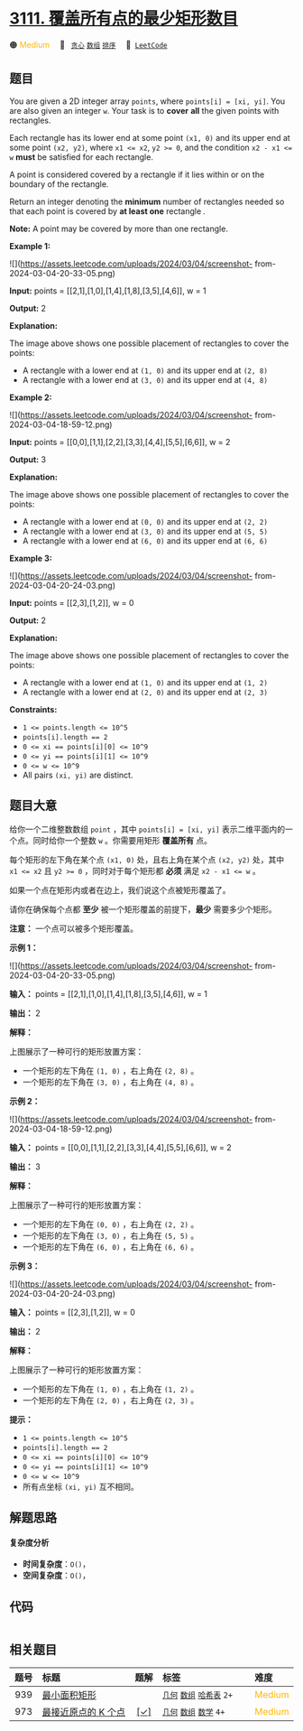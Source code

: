 # [3111. 覆盖所有点的最少矩形数目](https://leetcode.com/problems/minimum-rectangles-to-cover-points)

🟠 <font color=#ffb800>Medium</font>&emsp; 🔖&ensp; [`贪心`](/leetcode/outline/tag/greedy.md) [`数组`](/leetcode/outline/tag/array.md) [`排序`](/leetcode/outline/tag/sorting.md)&emsp; 🔗&ensp;[`LeetCode`](https://leetcode.com/problems/minimum-rectangles-to-cover-points)


## 题目

You are given a 2D integer array `points`, where `points[i] = [xi, yi]`. You
are also given an integer `w`. Your task is to **cover** **all** the given
points with rectangles.

Each rectangle has its lower end at some point `(x1, 0)` and its upper end at
some point `(x2, y2)`, where `x1 <= x2`, `y2 >= 0`, and the condition `x2 - x1
<= w` **must** be satisfied for each rectangle.

A point is considered covered by a rectangle if it lies within or on the
boundary of the rectangle.

Return an integer denoting the **minimum** number of rectangles needed so that
each point is covered by **at least one** rectangle _._

**Note:** A point may be covered by more than one rectangle.



**Example 1:**

![](https://assets.leetcode.com/uploads/2024/03/04/screenshot-
from-2024-03-04-20-33-05.png)

**Input:** points = [[2,1],[1,0],[1,4],[1,8],[3,5],[4,6]], w = 1

**Output:** 2

**Explanation:**

The image above shows one possible placement of rectangles to cover the
points:

  * A rectangle with a lower end at `(1, 0)` and its upper end at `(2, 8)`
  * A rectangle with a lower end at `(3, 0)` and its upper end at `(4, 8)`

**Example 2:**

![](https://assets.leetcode.com/uploads/2024/03/04/screenshot-
from-2024-03-04-18-59-12.png)

**Input:** points = [[0,0],[1,1],[2,2],[3,3],[4,4],[5,5],[6,6]], w = 2

**Output:** 3

**Explanation:**

The image above shows one possible placement of rectangles to cover the
points:

  * A rectangle with a lower end at `(0, 0)` and its upper end at `(2, 2)`
  * A rectangle with a lower end at `(3, 0)` and its upper end at `(5, 5)`
  * A rectangle with a lower end at `(6, 0)` and its upper end at `(6, 6)`

**Example 3:**

![](https://assets.leetcode.com/uploads/2024/03/04/screenshot-
from-2024-03-04-20-24-03.png)

**Input:** points = [[2,3],[1,2]], w = 0

**Output:** 2

**Explanation:**

The image above shows one possible placement of rectangles to cover the
points:

  * A rectangle with a lower end at `(1, 0)` and its upper end at `(1, 2)`
  * A rectangle with a lower end at `(2, 0)` and its upper end at `(2, 3)`



**Constraints:**

  * `1 <= points.length <= 10^5`
  * `points[i].length == 2`
  * `0 <= xi == points[i][0] <= 10^9`
  * `0 <= yi == points[i][1] <= 10^9`
  * `0 <= w <= 10^9`
  * All pairs `(xi, yi)` are distinct.


## 题目大意

给你一个二维整数数组 `point` ，其中 `points[i] = [xi, yi]` 表示二维平面内的一个点。同时给你一个整数 `w` 。你需要用矩形
**覆盖所有**  点。

每个矩形的左下角在某个点 `(x1, 0)` 处，且右上角在某个点 `(x2, y2)` 处，其中 `x1 <= x2` 且 `y2 >= 0`
，同时对于每个矩形都 **必须**  满足 `x2 - x1 <= w` 。

如果一个点在矩形内或者在边上，我们说这个点被矩形覆盖了。

请你在确保每个点都 **至少**  被一个矩形覆盖的前提下，**最少**  需要多少个矩形。

**注意：** 一个点可以被多个矩形覆盖。



**示例 1：**

![](https://assets.leetcode.com/uploads/2024/03/04/screenshot-
from-2024-03-04-20-33-05.png)

**输入：** points = [[2,1],[1,0],[1,4],[1,8],[3,5],[4,6]], w = 1

**输出：** 2

**解释：**

上图展示了一种可行的矩形放置方案：

  * 一个矩形的左下角在 `(1, 0)` ，右上角在 `(2, 8)` 。
  * 一个矩形的左下角在 `(3, 0)` ，右上角在 `(4, 8)` 。

**示例 2：**

![](https://assets.leetcode.com/uploads/2024/03/04/screenshot-
from-2024-03-04-18-59-12.png)

**输入：** points = [[0,0],[1,1],[2,2],[3,3],[4,4],[5,5],[6,6]], w = 2

**输出：** 3

**解释：**

上图展示了一种可行的矩形放置方案：

  * 一个矩形的左下角在 `(0, 0)` ，右上角在 `(2, 2)` 。
  * 一个矩形的左下角在 `(3, 0)` ，右上角在 `(5, 5)` 。
  * 一个矩形的左下角在 `(6, 0)` ，右上角在 `(6, 6)` 。

**示例 3：**

![](https://assets.leetcode.com/uploads/2024/03/04/screenshot-
from-2024-03-04-20-24-03.png)

**输入：** points = [[2,3],[1,2]], w = 0

**输出：** 2

**解释：**

上图展示了一种可行的矩形放置方案：

  * 一个矩形的左下角在 `(1, 0)` ，右上角在 `(1, 2)` 。
  * 一个矩形的左下角在 `(2, 0)` ，右上角在 `(2, 3)` 。



**提示：**

  * `1 <= points.length <= 10^5`
  * `points[i].length == 2`
  * `0 <= xi == points[i][0] <= 10^9`
  * `0 <= yi == points[i][1] <= 10^9`
  * `0 <= w <= 10^9`
  * 所有点坐标 `(xi, yi)` 互不相同。


## 解题思路

#### 复杂度分析

- **时间复杂度**：`O()`，
- **空间复杂度**：`O()`，

## 代码

```javascript

```

## 相关题目

<!-- prettier-ignore -->
| 题号 | 标题 | 题解 | 标签 | 难度 |
| :------: | :------ | :------: | :------ | :------ |
| 939 | [最小面积矩形](https://leetcode.com/problems/minimum-area-rectangle) |  |  [`几何`](/leetcode/outline/tag/geometry.md) [`数组`](/leetcode/outline/tag/array.md) [`哈希表`](/leetcode/outline/tag/hash-table.md) `2+` | <font color=#ffb800>Medium</font> |
| 973 | [最接近原点的 K 个点](https://leetcode.com/problems/k-closest-points-to-origin) | [[✓]](https://2xiao.github.io/leetcode-js/leetcode/problem/0973) |  [`几何`](/leetcode/outline/tag/geometry.md) [`数组`](/leetcode/outline/tag/array.md) [`数学`](/leetcode/outline/tag/math.md) `4+` | <font color=#ffb800>Medium</font> |

<style>
.blue {
    background-color: #096dd9;
    padding: 0.25rem 0.5rem;
    margin: 0;
    font-size: 0.85em;
    border-radius: 3px;
    color: white;
    font-weight: 500;
}
table th:first-of-type { width: 10%; }
table th:nth-of-type(2) { width: 35%; }
table th:nth-of-type(3) { width: 10%; }
table th:nth-of-type(4) { width: 35%; }
table th:nth-of-type(5) { width: 10%; }
</style>
